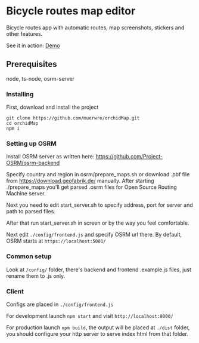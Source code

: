 # Bicycle routes map editor
Bicycle routes app with automatic routes, map screenshots, stickers and other features.

See it in action: [Demo](http://map.vault48.org/)

## Prerequisites
node, ts-node, osrm-server

### Installing
First, download and install the project
```
git clone https://github.com/muerwre/orchidMap.git
cd orchidMap
npm i
```

### Setting up OSRM
Install OSRM server as written here: https://github.com/Project-OSRM/osrm-backend

Specify country and region in osrm/prepare_maps.sh or download .pbf file from https://download.geofabrik.de/ manually.
After starting ./prepare_maps you'll get parsed .osrm files for Open Source Routing Machine server.

Next you need to edit start_server.sh to specify address, port for server and path to parsed files.

After that run start_server.sh in screen or by the way you feel comfortable.

Next edit ```./config/frontend.js``` and specify OSRM url there. By default, OSRM starts at ```https://localhost:5001/```

### Common setup
Look at ```/config/``` folder, there's backend and frontend .example.js files, just rename them to .js only.

### Client
Configs are placed in ```./config/frontend.js```

For development launch ```npm start``` and visit ```http://localhost:8000/```

For production launch ```npm build```, the output will be placed at ```./dist``` folder, you should configure your http server to serve index html from that folder.
